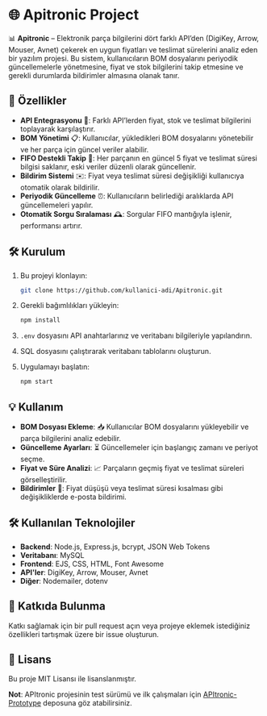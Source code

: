 
# 🌐 Apitronic Project

📊 **Apitronic** – Elektronik parça bilgilerini dört farklı API’den (DigiKey, Arrow, Mouser, Avnet) çekerek en uygun fiyatları ve teslimat sürelerini analiz eden bir yazılım projesi. Bu sistem, kullanıcıların BOM dosyalarını periyodik güncellemelerle yönetmesine, fiyat ve stok bilgilerini takip etmesine ve gerekli durumlarda bildirimler almasına olanak tanır.

## 🚀 Özellikler

- **API Entegrasyonu** 🤖: Farklı API’lerden fiyat, stok ve teslimat bilgilerini toplayarak karşılaştırır.
- **BOM Yönetimi** 📋: Kullanıcılar, yükledikleri BOM dosyalarını yönetebilir ve her parça için güncel veriler alabilir.
- **FIFO Destekli Takip** 🔄: Her parçanın en güncel 5 fiyat ve teslimat süresi bilgisi saklanır, eski veriler düzenli olarak güncellenir.
- **Bildirim Sistemi** ✉️: Fiyat veya teslimat süresi değişikliği kullanıcıya otomatik olarak bildirilir.
- **Periyodik Güncelleme** ⏰: Kullanıcıların belirlediği aralıklarda API güncellemeleri yapılır.
- **Otomatik Sorgu Sıralaması** 🕰️: Sorgular FIFO mantığıyla işlenir, performansı artırır.

## 🛠️ Kurulum

1. Bu projeyi klonlayın:
   ```bash
   git clone https://github.com/kullanici-adi/Apitronic.git
   ```

2. Gerekli bağımlılıkları yükleyin:
   ```bash
   npm install
   ```

3. `.env` dosyasını API anahtarlarınız ve veritabanı bilgileriyle yapılandırın.

4. SQL dosyasını çalıştırarak veritabanı tablolarını oluşturun.

5. Uygulamayı başlatın:
   ```bash
   npm start
   ```

## 💡 Kullanım

- **BOM Dosyası Ekleme**: 📥 Kullanıcılar BOM dosyalarını yükleyebilir ve parça bilgilerini analiz edebilir.
- **Güncelleme Ayarları**: ⏳ Güncellemeler için başlangıç zamanı ve periyot seçme.
- **Fiyat ve Süre Analizi**: 📈 Parçaların geçmiş fiyat ve teslimat süreleri görselleştirilir.
- **Bildirimler** 🔔: Fiyat düşüşü veya teslimat süresi kısalması gibi değişikliklerde e-posta bildirimi.

## 🛠️ Kullanılan Teknolojiler

- **Backend**: Node.js, Express.js, bcrypt, JSON Web Tokens
- **Veritabanı**: MySQL
- **Frontend**: EJS, CSS, HTML, Font Awesome
- **API'ler**: DigiKey, Arrow, Mouser, Avnet
- **Diğer**: Nodemailer, dotenv

## 🤝 Katkıda Bulunma

Katkı sağlamak için bir pull request açın veya projeye eklemek istediğiniz özellikleri tartışmak üzere bir issue oluşturun. 

## 📝 Lisans

Bu proje MIT Lisansı ile lisanslanmıştır.

**Not**: APItronic projesinin test sürümü ve ilk çalışmaları için [APItronic-Prototype](https://github.com/HsynAslan/APItronic-Prototype) deposuna göz atabilirsiniz.
